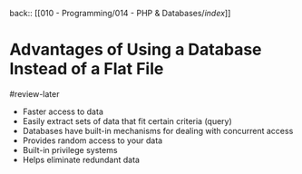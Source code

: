 back:: [[010 - Programming/014 - PHP & Databases/_index_]]

# Advantages of Using a Database Instead of a Flat File
#review-later 


- Faster access to data
- Easily extract sets of data that fit certain criteria (query)
- Databases have built-in mechanisms for dealing with concurrent access
- Provides random access to your data
- Built-in privilege systems
- Helps eliminate redundant data

